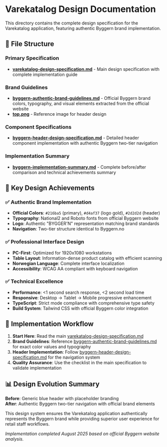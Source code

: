 # Varekatalog Design Documentation

This directory contains the complete design specification for the Varekatalog application, featuring authentic Byggern brand implementation.

## 📁 File Structure

### **Primary Specification**
- **[varekatalog-design-specification.md](./varekatalog-design-specification.md)** - Main design specification with complete implementation guide

### **Brand Guidelines**
- **[byggern-authentic-brand-guidelines.md](./byggern-authentic-brand-guidelines.md)** - Official Byggern brand colors, typography, and visual elements extracted from the official website
- **[top.png](./top.png)** - Reference image for header design

### **Component Specifications**
- **[byggern-header-design-specification.md](./byggern-header-design-specification.md)** - Detailed header component implementation with authentic Byggern two-tier navigation

### **Implementation Summary**
- **[byggern-implementation-summary.md](./byggern-implementation-summary.md)** - Complete before/after comparison and technical achievements summary

## 🎯 Key Design Achievements

### ✅ Authentic Brand Implementation
- **Official Colors**: `#216ba5` (primary), `#d4af37` (logo gold), `#2d2d2d` (header)
- **Typography**: National2 and Roboto fonts from official Byggern website
- **Logo**: Authentic "BYGGER'N" representation matching brand standards
- **Navigation**: Two-tier structure identical to Byggern.no

### ✅ Professional Interface Design
- **PC-First**: Optimized for 1920x1080 workstations
- **Table Layout**: Information-dense product catalog with efficient scanning
- **Norwegian Language**: Complete interface localization
- **Accessibility**: WCAG AA compliant with keyboard navigation

### ✅ Technical Excellence
- **Performance**: <1 second search response, <2 second load time
- **Responsive**: Desktop → Tablet → Mobile progressive enhancement
- **TypeScript**: Strict mode compliance with comprehensive type safety
- **Build System**: Tailwind CSS with official Byggern color integration

## 🚀 Implementation Workflow

1. **Start Here**: Read the main [varekatalog-design-specification.md](./varekatalog-design-specification.md)
2. **Brand Guidelines**: Reference [byggern-authentic-brand-guidelines.md](./byggern-authentic-brand-guidelines.md) for exact color values and typography
3. **Header Implementation**: Follow [byggern-header-design-specification.md](./byggern-header-design-specification.md) for the navigation system
4. **Quality Assurance**: Use the checklist in the main specification to validate implementation

## 📊 Design Evolution Summary

**Before**: Generic blue header with placeholder branding  
**After**: Authentic Byggern two-tier navigation with official brand elements

This design system ensures the Varekatalog application authentically represents the Byggern brand while providing superior user experience for retail staff workflows.

*Implementation completed August 2025 based on official Byggern website analysis.*